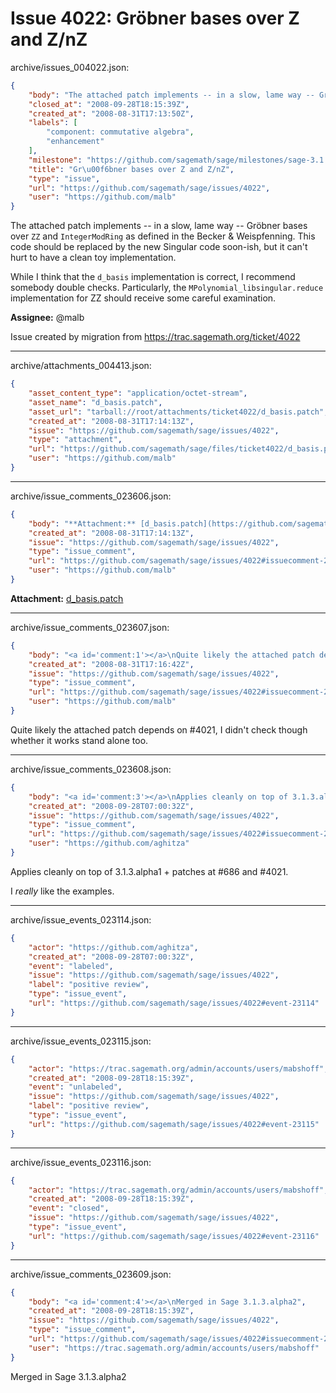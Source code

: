 # Issue 4022: Gröbner bases over Z and Z/nZ

archive/issues_004022.json:
```json
{
    "body": "The attached patch implements -- in a slow, lame way -- Gr\u00f6bner bases over `ZZ` and `IntegerModRing` as defined in the Becker & Weispfenning. This code should be replaced by the new Singular code soon-ish, but it can't hurt to have a clean toy implementation.\n\nWhile I think that the `d_basis` implementation is correct, I recommend somebody double checks. Particularly, the `MPolynomial_libsingular.reduce` implementation  for ZZ should receive some careful examination.\n\n**Assignee:** @malb\n\nIssue created by migration from https://trac.sagemath.org/ticket/4022\n\n",
    "closed_at": "2008-09-28T18:15:39Z",
    "created_at": "2008-08-31T17:13:50Z",
    "labels": [
        "component: commutative algebra",
        "enhancement"
    ],
    "milestone": "https://github.com/sagemath/sage/milestones/sage-3.1.3",
    "title": "Gr\u00f6bner bases over Z and Z/nZ",
    "type": "issue",
    "url": "https://github.com/sagemath/sage/issues/4022",
    "user": "https://github.com/malb"
}
```
The attached patch implements -- in a slow, lame way -- Gröbner bases over `ZZ` and `IntegerModRing` as defined in the Becker & Weispfenning. This code should be replaced by the new Singular code soon-ish, but it can't hurt to have a clean toy implementation.

While I think that the `d_basis` implementation is correct, I recommend somebody double checks. Particularly, the `MPolynomial_libsingular.reduce` implementation  for ZZ should receive some careful examination.

**Assignee:** @malb

Issue created by migration from https://trac.sagemath.org/ticket/4022





---

archive/attachments_004413.json:
```json
{
    "asset_content_type": "application/octet-stream",
    "asset_name": "d_basis.patch",
    "asset_url": "tarball://root/attachments/ticket4022/d_basis.patch",
    "created_at": "2008-08-31T17:14:13Z",
    "issue": "https://github.com/sagemath/sage/issues/4022",
    "type": "attachment",
    "url": "https://github.com/sagemath/sage/files/ticket4022/d_basis.patch",
    "user": "https://github.com/malb"
}
```



---

archive/issue_comments_023606.json:
```json
{
    "body": "**Attachment:** [d_basis.patch](https://github.com/sagemath/sage/files/ticket4022/d_basis.patch)",
    "created_at": "2008-08-31T17:14:13Z",
    "issue": "https://github.com/sagemath/sage/issues/4022",
    "type": "issue_comment",
    "url": "https://github.com/sagemath/sage/issues/4022#issuecomment-23606",
    "user": "https://github.com/malb"
}
```

**Attachment:** [d_basis.patch](https://github.com/sagemath/sage/files/ticket4022/d_basis.patch)



---

archive/issue_comments_023607.json:
```json
{
    "body": "<a id='comment:1'></a>\nQuite likely the attached patch depends on #4021, I didn't check though whether it works stand alone too.",
    "created_at": "2008-08-31T17:16:42Z",
    "issue": "https://github.com/sagemath/sage/issues/4022",
    "type": "issue_comment",
    "url": "https://github.com/sagemath/sage/issues/4022#issuecomment-23607",
    "user": "https://github.com/malb"
}
```

<a id='comment:1'></a>
Quite likely the attached patch depends on #4021, I didn't check though whether it works stand alone too.



---

archive/issue_comments_023608.json:
```json
{
    "body": "<a id='comment:3'></a>\nApplies cleanly on top of 3.1.3.alpha1 + patches at #686 and #4021.\n\nI *really* like the examples.",
    "created_at": "2008-09-28T07:00:32Z",
    "issue": "https://github.com/sagemath/sage/issues/4022",
    "type": "issue_comment",
    "url": "https://github.com/sagemath/sage/issues/4022#issuecomment-23608",
    "user": "https://github.com/aghitza"
}
```

<a id='comment:3'></a>
Applies cleanly on top of 3.1.3.alpha1 + patches at #686 and #4021.

I *really* like the examples.



---

archive/issue_events_023114.json:
```json
{
    "actor": "https://github.com/aghitza",
    "created_at": "2008-09-28T07:00:32Z",
    "event": "labeled",
    "issue": "https://github.com/sagemath/sage/issues/4022",
    "label": "positive review",
    "type": "issue_event",
    "url": "https://github.com/sagemath/sage/issues/4022#event-23114"
}
```



---

archive/issue_events_023115.json:
```json
{
    "actor": "https://trac.sagemath.org/admin/accounts/users/mabshoff",
    "created_at": "2008-09-28T18:15:39Z",
    "event": "unlabeled",
    "issue": "https://github.com/sagemath/sage/issues/4022",
    "label": "positive review",
    "type": "issue_event",
    "url": "https://github.com/sagemath/sage/issues/4022#event-23115"
}
```



---

archive/issue_events_023116.json:
```json
{
    "actor": "https://trac.sagemath.org/admin/accounts/users/mabshoff",
    "created_at": "2008-09-28T18:15:39Z",
    "event": "closed",
    "issue": "https://github.com/sagemath/sage/issues/4022",
    "type": "issue_event",
    "url": "https://github.com/sagemath/sage/issues/4022#event-23116"
}
```



---

archive/issue_comments_023609.json:
```json
{
    "body": "<a id='comment:4'></a>\nMerged in Sage 3.1.3.alpha2",
    "created_at": "2008-09-28T18:15:39Z",
    "issue": "https://github.com/sagemath/sage/issues/4022",
    "type": "issue_comment",
    "url": "https://github.com/sagemath/sage/issues/4022#issuecomment-23609",
    "user": "https://trac.sagemath.org/admin/accounts/users/mabshoff"
}
```

<a id='comment:4'></a>
Merged in Sage 3.1.3.alpha2
